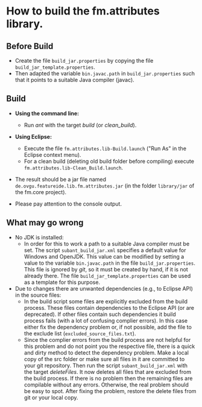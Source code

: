 # How to build the fm.attributes library.

## Before Build
 - Create the file `build_jar.properties` by copying the file `build_jar_template.properties`.
 - Then adapted the variable `bin.javac.path` in `build_jar.properties` such that it points to a suitable Java compiler (javac).

## Build
 - **Using the command line:**
   - Run *ant* with the target *build* (or *clean_build*).
 - **Using Eclipse:**
   - Execute the file `fm.attributes.lib-Build.launch` ("Run As" in the Eclipse context menu).
   - For a clean build (deleting old build folder before compiling) execute `fm.attributes.lib-Clean_Build.launch`.

 - The result should be a jar file named `de.ovgu.featureide.lib.fm.attributes.jar` (in the folder `library/jar` of the fm.core project).
	
 - Please pay attention to the console output.

## What may go wrong
 - No JDK is installed:	
   - In order for this to work a path to a suitable Java compiler must be set.
	The script `subant_build_jar.xml` specifies a default value for Windows and OpenJDK.
	This value can be modified by setting a value to the variable `bin.javac.path` in the file `build_jar.properties`.
	This file is ignored by *git*, so it must be created by hand, if it is not already there.
	The file `build_jar_template.properties` can be used as a template for this purpose.
 - Due to changes there are unwanted dependencies (e.g., to Eclipse API) in the source files:
   - In the build script some files are explicitly excluded from the build process.
	These files contain dependencies to the Eclipse API (or are deprecated).
	If other files contain such dependencies it build process fails (with a lot of confusing complier errors).
	In this case either fix the dependency problem or, if not possible, add the file to the exclude list (`excluded_source_files.txt`).
   - Since the complier errors from the build process are not helpful for this problem and do not point you the respective file, there is a quick and dirty method to detect the dependency problem.
	Make a local copy of the src folder or make sure all files in it are committed to your git repository.
	Then run the script `subant_build_jar.xml` with the target *deleteFiles*.
	It now deletes all files that are excluded from the build process.
	If there is no problem then the remaining files are compilable without any errors.
	Otherwise, the real problem should be easy to spot.
	After fixing the problem, restore the delete files from git or your local copy.

